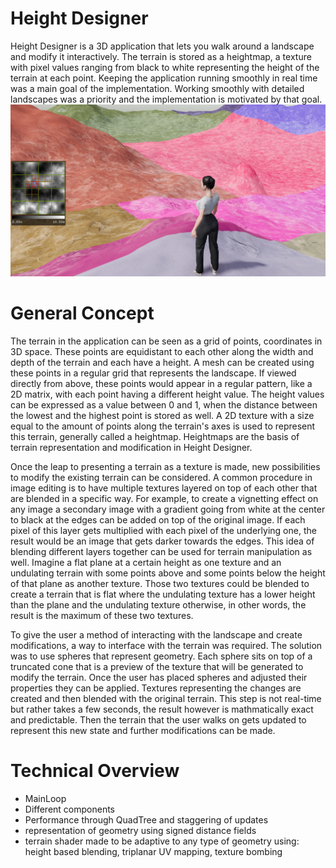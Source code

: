 # Height Designer

Height Designer is a 3D application that lets you walk around a landscape and modify it interactively.
The terrain is stored as a heightmap, a texture with pixel values ranging from black to white representing the height of the terrain at each point.
Keeping the application running smoothly in real time was a main goal of the implementation. Working smoothly with detailed landscapes was a priority and the implementation is motivated by that goal.
![Test Image Hover Description](./readmeImages/test.png)

# General Concept

The terrain in the application can be seen as a grid of points, coordinates in 3D space. These points are equidistant to each other along the width and depth of the terrain and each have a height. A mesh can be created using these points in a regular grid that represents the landscape.
If viewed directly from above, these points would appear in a regular pattern, like a 2D matrix, with each point having a different height value.
The height values can be expressed as a value between 0 and 1, when the distance between the lowest and the highest point is stored as well. A 2D texture with a size equal to the amount of points along the terrain's axes is used to represent this terrain, generally called a heightmap.
Heightmaps are the basis of terrain representation and modification in Height Designer.

Once the leap to presenting a terrain as a texture is made, new possibilities to modify the existing terrain can be considered.
A common procedure in image editing is to have multiple textures layered on top of each other that are blended in a specific way. For example, to create a vignetting effect on any image a secondary image with a gradient going from white at the center to black at the edges can be added on top of the original image. If each pixel of this layer gets multiplied with each pixel of the underlying one, the result would be an image that gets darker towards the edges.
This idea of blending different layers together can be used for terrain manipulation as well. Imagine a flat plane at a certain height as one texture and an undulating terrain with some points above and some points below the height of that plane as another texture. Those two textures could be blended to create a terrain that is flat where the undulating texture has a lower height than the plane and the undulating texture otherwise, in other words, the result is the maximum of these two textures.

To give the user a method of interacting with the landscape and create modifications, a way to interface with the terrain was required.
The solution was to use spheres that represent geometry. Each sphere sits on top of a truncated cone that is a preview of the texture that will be generated to modify the terrain.
Once the user has placed spheres and adjusted their properties they can be applied. Textures representing the changes are created and then blended with the original terrain. This step is not real-time but rather takes a few seconds, the result however is mathmatically exact and predictable.
Then the terrain that the user walks on gets updated to represent this new state and further modifications can be made.


# Technical Overview

- MainLoop
- Different components
- Performance through QuadTree and staggering of updates
- representation of geometry using signed distance fields
- terrain shader made to be adaptive to any type of geometry using: height based blending, triplanar UV mapping, texture bombing
